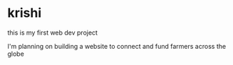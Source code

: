 # krishi

this is my first web dev project

I'm planning on building a website to connect and fund farmers across the globe

